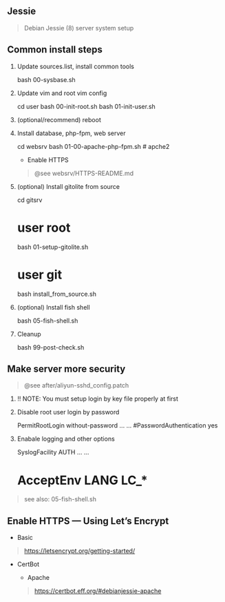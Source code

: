 ## Jessie
> Debian Jessie (8) server system setup

## Common install steps

1. Update sources.list, install common tools

	bash 00-sysbase.sh

2. Update vim and root vim config

	cd user
	bash 00-init-root.sh
	bash 01-init-user.sh

3. (optional/recommend) reboot

4. Install database, php-fpm, web server

	cd websrv
	bash 01-00-apache-php-fpm.sh # apche2

	* Enable HTTPS
	> @see websrv/HTTPS-README.md

5. (optional) Install gitolite from source

	cd gitsrv
	# user root
	bash 01-setup-gitolite.sh
	# user git
	bash install_from_source.sh

6. (optional) Install fish shell

	bash 05-fish-shell.sh

7. Cleanup

	bash 99-post-check.sh

## Make server more security
> @see after/aliyun-sshd_config.patch

1. !! NOTE: You must setup login by key file properly at first

2. Disable root user login by password

	PermitRootLogin without-password
	... ...
	#PasswordAuthentication yes

3. Enabale logging and other options

	SyslogFacility AUTH
	... ...
	# AcceptEnv LANG LC_*

> see also: 05-fish-shell.sh

## Enable HTTPS  —  Using Let’s Encrypt

* Basic
> https://letsencrypt.org/getting-started/

* CertBot

	* Apache
	> https://certbot.eff.org/#debianjessie-apache

